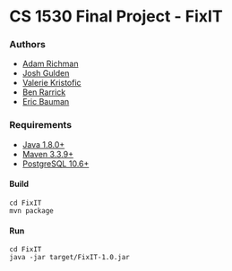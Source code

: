 # CS 1530 Final Project - FixIT


### Authors
* [Adam Richman](http://www.github.com/adamrichman1)
* [Josh Gulden](http://www.github.com/jdg78)
* [Valerie Kristofic](http://www.github.com/vak34)
* [Ben Rarrick](http://www.github.com/benrarrick)
* [Eric Bauman](http://www.github.com/ericbaumann)

### Requirements
* [Java 1.8.0+](http://www.oracle.com/technetwork/java/javase/downloads/jdk8-downloads-2133151.html)
* [Maven 3.3.9+](https://maven.apache.org/install.html)
* [PostgreSQL 10.6+](https://www.postgresql.org/download/)


#### Build
```
cd FixIT
mvn package
```

#### Run
```
cd FixIT
java -jar target/FixIT-1.0.jar
```
